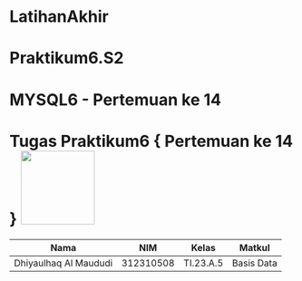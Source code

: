 # LatihanAkhir
# Praktikum6.S2
# MYSQL6 - Pertemuan ke 14
# Tugas Praktikum6 { Pertemuan ke 14 } <img src=https://logos-download.com/wp-content/uploads/2016/05/MySQL_logo_logotype.png width="130px" >


|**Nama**|**NIM**|**Kelas**|**Matkul**|
|----|---|-----|------|
|Dhiyaulhaq Al Maududi|312310508|TI.23.A.5|Basis Data|
